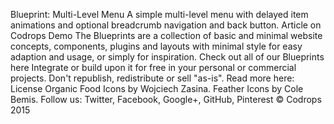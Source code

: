 Blueprint: Multi-Level Menu
A simple multi-level menu with delayed item animations and optional breadcrumb navigation and back button.
Article on Codrops
Demo
The Blueprints are a collection of basic and minimal website concepts, components, plugins and layouts with minimal style for easy adaption and usage, or simply for inspiration.
Check out all of our Blueprints here
Integrate or build upon it for free in your personal or commercial projects. Don't republish, redistribute or sell "as-is".
Read more here: License
Organic Food Icons by Wojciech Zasina.
Feather Icons by Cole Bemis.
Follow us: Twitter, Facebook, Google+, GitHub, Pinterest
© Codrops 2015
